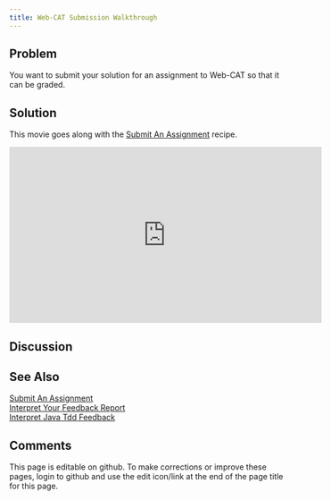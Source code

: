 ```yaml
---
title: Web-CAT Submission Walkthrough
---
```

## Problem 

You want to submit your solution for an assignment to Web-CAT so that it can be graded.

## Solution 

This movie goes along with the [Submit An Assignment](SubmitAnAssignment.html) recipe.

<iframe width="560" height="315" src="https://www.youtube.com/embed/jV202f4Xc_M" frameborder="0" allow="accelerometer; autoplay; encrypted-media; gyroscope; picture-in-picture" allowfullscreen></iframe>

## Discussion

## See Also 

[Submit An Assignment](SubmitAnAssignment.html) <br/>
[Interpret Your Feedback Report](InterpretYourFeedbackReport.html) <br/>
[Interpret Java Tdd Feedback](InterpretJavaTddFeedback.html)

## Comments 

This page is editable on github. To make corrections or improve these
pages, login to github and use the edit icon/link at the end of the
page title for this page.
